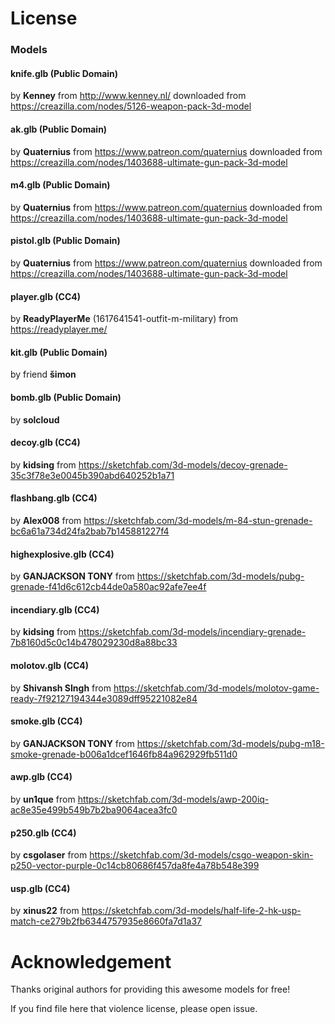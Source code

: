 # License

### Models

#### knife.glb (Public Domain)
by **Kenney** from http://www.kenney.nl/ downloaded from https://creazilla.com/nodes/5126-weapon-pack-3d-model

#### ak.glb (Public Domain)
by **Quaternius** from https://www.patreon.com/quaternius downloaded from https://creazilla.com/nodes/1403688-ultimate-gun-pack-3d-model

#### m4.glb (Public Domain)
by **Quaternius** from https://www.patreon.com/quaternius downloaded from https://creazilla.com/nodes/1403688-ultimate-gun-pack-3d-model

#### pistol.glb (Public Domain)
by **Quaternius** from https://www.patreon.com/quaternius downloaded from https://creazilla.com/nodes/1403688-ultimate-gun-pack-3d-model

#### player.glb (CC4)
by **ReadyPlayerMe** (1617641541-outfit-m-military) from https://readyplayer.me/

#### kit.glb (Public Domain)
by friend **šimon**

#### bomb.glb (Public Domain)
by **solcloud**

#### decoy.glb (CC4)
by **kidsing** from https://sketchfab.com/3d-models/decoy-grenade-35c3f78e3e0045b390abd640252b1a71

#### flashbang.glb (CC4)
by **Alex008** from https://sketchfab.com/3d-models/m-84-stun-grenade-bc6a61a734d24fa2bab7b145881227f4

#### highexplosive.glb (CC4)
by **GANJACKSON TONY** from https://sketchfab.com/3d-models/pubg-grenade-f41d6c612cb44de0a580ac92afe7ee4f

#### incendiary.glb (CC4)
by **kidsing** from https://sketchfab.com/3d-models/incendiary-grenade-7b8160d5c0c14b478029230d8a88bc33

#### molotov.glb (CC4)
by **Shivansh SIngh** from https://sketchfab.com/3d-models/molotov-game-ready-7f92127194344e3089dff95221082e84

#### smoke.glb (CC4)
by **GANJACKSON TONY** from https://sketchfab.com/3d-models/pubg-m18-smoke-grenade-b006a1dcef1646fb84a962929fb511d0

#### awp.glb (CC4)
by **un1que** from https://sketchfab.com/3d-models/awp-200iq-ac8e35e499b549b7b2ba9064acea3fc0

#### p250.glb (CC4)
by **csgolaser** from https://sketchfab.com/3d-models/csgo-weapon-skin-p250-vector-purple-0c14cb80686f457da8fe4a78b548e399

#### usp.glb (CC4)
by **xinus22** from https://sketchfab.com/3d-models/half-life-2-hk-usp-match-ce279b2fb6344757935e8660fa7d1a37

# Acknowledgement

Thanks original authors for providing this awesome models for free!

If you find file here that violence license, please open issue.
